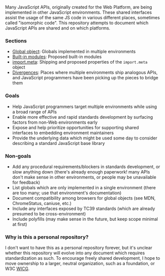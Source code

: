 Many JavaScript APIs, originally created for the Web Platform, are being implemented in other JavaScript environments. These shared interfaces assist the usage of the same JS code in various different places, sometimes called "isomorphic code". This repository attempts to document which JavaScript APIs are shared and on which platforms.

### Sections

- [Global object](https://github.com/littledan/js-shared-interfaces/blob/master/GLOBALS.md): Globals implemented in multiple environments
- [Built-in modules](https://github.com/littledan/js-shared-interfaces/blob/master/MODULES.md): Proposed built-in modules
- [import.meta](https://github.com/littledan/js-shared-interfaces/blob/master/IMPORTMETA.md): Shipping and proposed properties of the `import.meta` object
- [Divergences](https://github.com/littledan/js-shared-interfaces/blob/master/DIVERGENCES.md): Places where multiple environments ship analogous APIs, and JavaScript programmers have been picking up the pieces to bridge them

### Goals

- Help JavaScript programmers target multiple environments while using a broad range of APIs
- Enable more effective and rapid standards development by surfacing factors from non-Web environments early
- Expose and help prioritize opportunities for supporting shared interfaces to embedding environment maintainers
- Provide the underlying data which might be used some day to consider describing a standard JavaScript base library

### Non-goals

- Add any procedural requirements/blockers in standards development, or slow anything down (there's already enough paperwork! many APIs don't make sense in other environments, or people may be unavailable for feedback)
- List globals which are only implemented in a single environment (there are too many; use that environment's documentation)
- Document compatibility among browsers for global objects (see MDN, ChromeStatus, caniuse, etc.)
- Include any interfaces exposed by TC39 standards (which are already presumed to be cross-environment)
- Include polyfills (may make sense in the future, but keep scope minimal at first)

### Why is this a personal repository?

I don't want to have this as a personal repository forever, but it's unclear whether this repository will evolve into any document which requires standardization as such. To encourage freely shared development, I hope to move ownership to a larger, neutral organization, such as a foundation, or W3C [WICG](https://github.com/WICG).
